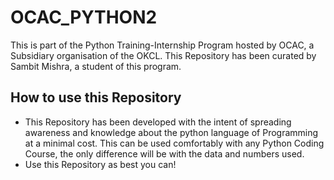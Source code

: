 # OCAC_PYTHON2
This is part of the Python Training-Internship Program hosted by OCAC, a Subsidiary organisation of the OKCL. 
This Repository has been curated by Sambit Mishra, a student of this program.

## How to use this Repository
* This Repository has been developed with the intent of spreading awareness and knowledge about the python language of Programming at a minimal cost. This can be used comfortably with any Python Coding Course, the only difference will be with the data and numbers used.
* Use this Repository as best you can!

